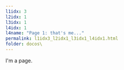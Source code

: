 ```yaml
---
l1idx: 3
l2idx: 1
l3idx: 1
l4idx: 1
l4name: "Page 1: that's me..."
permalink: l1idx3_l2idx1_l3idx1_l4idx1.html
folder: docos\
---
```


I'm a page.